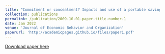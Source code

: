 ```yaml
---
title: "Commitment or concealment? Impacts and use of a portable saving device: Evidence from a field experiment in urban India"
collection: publications
permalink: /publication/2009-10-01-paper-title-number-1
date: Jan 2022
venue: 'Journal of Economic Behavior and Organization'
paperurl: 'http://academicpages.github.io/files/paper1.pdf'
---
```


[Download paper here](http://academicpages.github.io/files/paper1.pdf)

